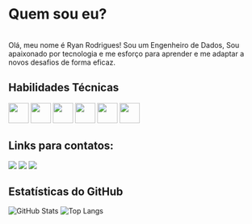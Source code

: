 # Quem sou eu?
<br>
Olá, meu nome é Ryan Rodrigues! Sou um Engenheiro de Dados, Sou apaixonado por tecnologia e me esforço para aprender e me adaptar a novos desafios de forma eficaz.

## Habilidades Técnicas
<div>
<img src="https://cdn.jsdelivr.net/gh/devicons/devicon@latest/icons/python/python-original.svg" width="40" />
<img src="https://cdn.jsdelivr.net/gh/devicons/devicon@latest/icons/java/java-original.svg" width="40" />
<img src="https://cdn.jsdelivr.net/gh/devicons/devicon@latest/icons/mysql/mysql-original-wordmark.svg" width="40"/>
<img src="https://cdn.jsdelivr.net/gh/devicons/devicon@latest/icons/amazonwebservices/amazonwebservices-plain-wordmark.svg" width="40"/>
<img src="https://cdn.jsdelivr.net/gh/devicons/devicon@latest/icons/jupyter/jupyter-original-wordmark.svg" width="40" />
<img src="https://cdn.jsdelivr.net/gh/devicons/devicon@latest/icons/azure/azure-original-wordmark.svg"  width="40" />
          
          
          
</div>

## Links para contatos:

<div>
<a href="mailto:eerrvr@gmail.com"><img src="https://img.shields.io/badge/Gmail-D14836?style=for-the-badge&logo=gmail&logoColor=white" target="_blank"></a>
<a href="https://www.linkedin.com/in/ryan-rodrigues-9ba5b81b4/" target="_blank"><img src="https://img.shields.io/badge/-LinkedIn-%230077B5?style=for-the-badge&logo=linkedin&logoColor=white" target="_blank"></a>
<a href="https://github.com/RyanVit/RyanVit" target="_blank"><img src="https://img.shields.io/badge/-GitHub-181717?style=for-the-badge&logo=github&logoColor=white" target="_blank"></a>
</div>

## Estatísticas do GitHub
![GitHub Stats](https://github-readme-stats.vercel.app/api?username=RyanVit&show_icons=true&theme=dark)
![Top Langs](https://github-readme-stats.vercel.app/api/top-langs/?username=RyanVit&layout=compact&theme=dark)
